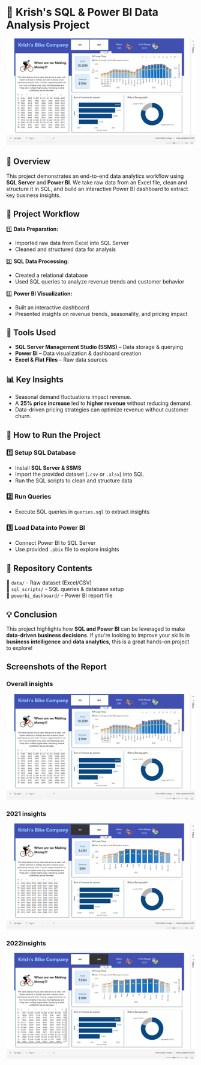 # 🚀 Krish's SQL & Power BI Data Analysis Project  
![SQL & Power BI Data Analysis Project](https://github.com/RushirajPathak/Krish-s-PowerBI-X-SQL-Project-/blob/main/Krish'sBikeCompany.gif)

## 📌 Overview  
This project demonstrates an end-to-end data analytics workflow using **SQL Server** and **Power BI**. We take raw data from an Excel file, clean and structure it in SQL, and build an interactive Power BI dashboard to extract key business insights.  


## 📂 Project Workflow  

1️⃣ **Data Preparation:**  
   - Imported raw data from Excel into SQL Server  
   - Cleaned and structured data for analysis  

2️⃣ **SQL Data Processing:**  
   - Created a relational database  
   - Used SQL queries to analyze revenue trends and customer behavior  

3️⃣ **Power BI Visualization:**  
   - Built an interactive dashboard  
   - Presented insights on revenue trends, seasonality, and pricing impact  

## 🔧 Tools Used  
- **SQL Server Management Studio (SSMS)** – Data storage & querying  
- **Power BI** – Data visualization & dashboard creation  
- **Excel & Flat Files** – Raw data sources  

## 📊 Key Insights  
- Seasonal demand fluctuations impact revenue.  
- A **25% price increase** led to **higher revenue** without reducing demand.  
- Data-driven pricing strategies can optimize revenue without customer churn.  

## 🚀 How to Run the Project  

### 1️⃣ Setup SQL Database  
- Install **SQL Server & SSMS**  
- Import the provided dataset (`.csv` or `.xlsx`) into SQL  
- Run the SQL scripts to clean and structure data  

### 2️⃣ Run Queries  
- Execute SQL queries in `queries.sql` to extract insights  

### 3️⃣ Load Data into Power BI  
- Connect Power BI to SQL Server  
- Use provided `.pbix` file to explore insights  

## 📌 Repository Contents  
📁 `data/` - Raw dataset (Excel/CSV)  
📁 `sql_scripts/` - SQL queries & database setup  
📁 `powerbi_dashboard/` - Power BI report file  

## 💡 Conclusion  
This project highlights how **SQL and Power BI** can be leveraged to make **data-driven business decisions**. If you're looking to improve your skills in **business intelligence** and **data analytics**, this is a great hands-on project to explore!  

## Screenshots of the Report

### Overall insights 
![Overall](https://github.com/RushirajPathak/Krish-s-PowerBI-X-SQL-Project-/blob/main/Untitled-1.png)

### 2021 insights 
![2021](https://github.com/RushirajPathak/Krish-s-PowerBI-X-SQL-Project-/blob/main/Untitled-2.png)

### 2022insights 
![2022](https://github.com/RushirajPathak/Krish-s-PowerBI-X-SQL-Project-/blob/main/Untitled-3.png)

